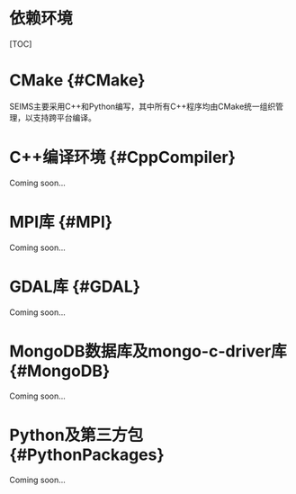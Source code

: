 # 依赖环境

[TOC]

# CMake {#CMake}
SEIMS主要采用C++和Python编写，其中所有C++程序均由CMake统一组织管理，以支持跨平台编译。

# C++编译环境 {#CppCompiler}

Coming soon...

# MPI库 {#MPI}

Coming soon...

# GDAL库 {#GDAL}

Coming soon...

# MongoDB数据库及mongo-c-driver库 {#MongoDB}

Coming soon...

# Python及第三方包 {#PythonPackages}

Coming soon...

